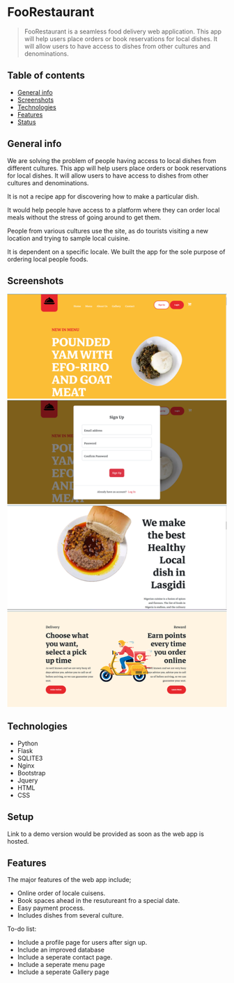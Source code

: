 # FooRestaurant
> FooRestaurant is a seamless food delivery web application.
This app will help users place orders or book reservations for local dishes. It will allow users to have access to dishes from other cultures and denominations.


## Table of contents
* [General info](#general-info)
* [Screenshots](#screenshots)
* [Technologies](#technologies)
* [Features](#features)
* [Status](#status)


## General info
We are solving the problem of people having access to local dishes from different cultures. This app will help users place orders or book reservations for local dishes. It will allow users to have access to dishes from other cultures and denominations.

It is not a recipe app for discovering how to make a particular dish.

It would help people have access to a platform where they can order local meals without the stress of going around to get them.

People from various cultures use the site, as do tourists visiting a new location and trying to sample local cuisine.

It is dependent on a specific locale. We built the app for the sole purpose of ordering local people foods.


## Screenshots
![Example screenshot](./img/menjar_screenshot-1.png)
![Example screenshot](./img/menjar_screenshot-2.png)
![Example screenshot](./img/menjar_screenshot-3.png)
![Example screenshot](./img/menjar_screenshot-4.png)

## Technologies
* Python
* Flask
* SQLITE3
* Nginx
* Bootstrap
* Jquery
* HTML
* CSS


## Setup
Link to a demo version would be provided as soon as the web app is hosted.

## Features
The major features of the web app include;
* Online order of locale cuisens.
* Book spaces ahead in the resutureant fro a special date.
* Easy payment process.
* Includes dishes from several culture.

To-do list:
* Include a profile page for users after sign up.
* Include an improved database
* Include a seperate contact page.
* Include a seperate menu page
* Include a seperate Gallery page

